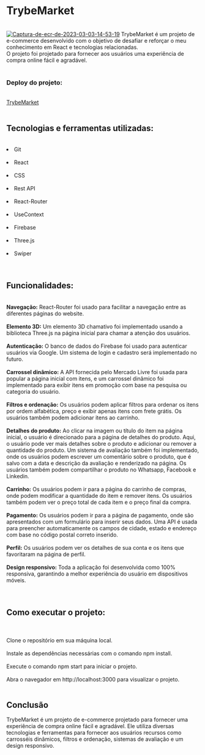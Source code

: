 <h1> TrybeMarket </h1> 
<br/>
<a href="https://ibb.co/khHdFnr"><img src="https://i.ibb.co/gDjnC1X/Captura-de-ecr-de-2023-03-03-14-53-19.png" alt="Captura-de-ecr-de-2023-03-03-14-53-19" border="0"></a>
TrybeMarket é um projeto de e-commerce desenvolvido com o objetivo de desafiar e reforçar o meu conhecimento em React e tecnologias relacionadas.
<br/>
O projeto foi projetado para fornecer aos usuários uma experiência de compra online fácil e agradável.
<br/>
<br/>
<h3>Deploy do projeto:</h3>
<br/>
<a href="https://trybe-market.vercel.app target="" />TrybeMarket</a>
<br/>
<br/>
<h2>Tecnologias e ferramentas utilizadas:</h2>
<br/>
<li>Git</li> 
<br/>
<li> React</li> 
<br/>
<li> CSS</li> 
<br/>
<li> Rest API</li> 
<br/>
<li> React-Router</li> 
<br/>
<li> UseContext</li> 
<br/>
<li> Firebase</li> 
<br/>
<li> Three.js</li> 
<br/>
<li> Swiper</li> 
<br/>
<br/>
<h2>Funcionalidades:</h2>
<br/>
<b>Navegação:</b> React-Router foi usado para facilitar a navegação entre as diferentes páginas do website.
<br/>
<br/>
<b>Elemento 3D:</b> Um elemento 3D chamativo foi implementado usando a biblioteca Three.js na página inicial para chamar a atenção dos usuários.
<br/>
<br/>
<b>Autenticação:</b>  O banco de dados do Firebase foi usado para autenticar usuários via Google. Um sistema de login e cadastro será implementado no futuro.
<br/>
<br/>
<b>Carrossel dinâmico:</b>  A API fornecida pelo Mercado Livre foi usada para popular a página inicial com itens, e um carrossel dinâmico foi implementado para exibir itens em promoção com base na pesquisa ou categoria do usuário.
<br/>
<br/>
<b>Filtros e ordenação:</b>  Os usuários podem aplicar filtros para ordenar os itens por ordem alfabética, preço e exibir apenas itens com frete grátis. Os usuários também podem adicionar itens ao carrinho.
<br/>
<br/>
<b>Detalhes do produto:</b>  Ao clicar na imagem ou título do item na página inicial, o usuário é direcionado para a página de detalhes do produto. Aqui, o usuário pode ver mais detalhes sobre o produto e adicionar ou remover a quantidade do produto. Um sistema de avaliação também foi implementado, onde os usuários podem escrever um comentário sobre o produto, que é salvo com a data e descrição da avaliação e renderizado na página. Os usuários também podem compartilhar o produto no Whatsapp, Facebook e Linkedin.
<br/>
<br/>
<b>Carrinho:</b>  Os usuários podem ir para a página do carrinho de compras, onde podem modificar a quantidade do item e remover itens. Os usuários também podem ver o preço total de cada item e o preço final da compra.
<br/>
<br/>
<b>Pagamento:</b>  Os usuários podem ir para a página de pagamento, onde são apresentados com um formulário para inserir seus dados. Uma API é usada para preencher automaticamente os campos de cidade, estado e endereço com base no código postal correto inserido.
<br/>
<br/>
<b>Perfil:</b>  Os usuários podem ver os detalhes de sua conta e os itens que favoritaram na página de perfil.
<br/>
<br/>
<b>Design responsivo:</b>  Toda a aplicação foi desenvolvida como 100% responsiva, garantindo a melhor experiência do usuário em dispositivos móveis.
<br/>
<br/>
<br/>
<h2>Como executar o projeto:</h2>
<br/>
<br/>
Clone o repositório em sua máquina local.
<br/>
<br/>
Instale as dependências necessárias com o comando npm install.
<br/>
<br/>
Execute o comando npm start para iniciar o projeto.
<br/>
<br/>
Abra o navegador em http://localhost:3000 para visualizar o projeto.
<br/>
<br/>
<h2>Conclusão</h2>
TrybeMarket é um projeto de e-commerce projetado para fornecer uma experiência de compra online fácil e agradável. Ele utiliza diversas tecnologias e ferramentas para fornecer aos usuários recursos como carrosséis dinâmicos, filtros e ordenação, sistemas de avaliação e um design responsivo.
